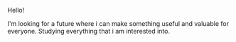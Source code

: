Hello!

I'm looking for a future where i can make something useful and valuable for everyone. 
Studying everything that i am interested into.
 
 
